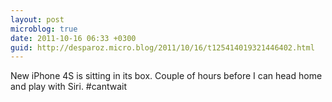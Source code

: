 ```yaml
---
layout: post
microblog: true
date: 2011-10-16 06:33 +0300
guid: http://desparoz.micro.blog/2011/10/16/t125414019321446402.html
---
```

New iPhone 4S is sitting in its box. Couple of hours before I can head home and play with Siri. #cantwait
